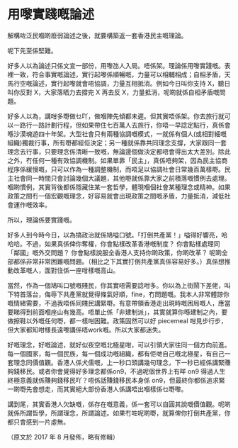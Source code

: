 # 用嚟實踐嘅論述

解構咗泛民嗰啲廢弱論述之後，就要構築返一套香港民主嘅理論。

呢下先至係堅難。

好多人以為論述只係文宣一部份，用嚟氹人入局。唔係架。理論係用嚟實踐嘅。表裡一致，符合事實嘅論述，實行起嚟係順暢嘅，力量可以相輔相成；自相矛盾，天馬行空嘅論述，實行起嚟就會唔協調，力量互相抵消。例如今日叫你支持 X，聽日叫你反對 X，大家落晒力去撐完 X 再去反 X，力量抵消，呢啲就係自相矛盾嘅問題。

好多人以為，講咁多嘢做乜吖，做嗰陣先傾都未遲。但其實唔係架。你去旅行就可以一路行一路計劃行程，但如果帶住七百萬人去旅行，你唔一早諗定點行，真係會喺沙漠魂遊四十年架。大型社會只有兩種協調嘅模式，一就係有個人(或相對細嘅組織)獨裁行事，所有嘢都經佢決定；另一種就係靠共同理念支撐，大家跟同一套理念去行事，只要理念係清晰一致嘅，無論邊個做決定都唔會得出太大差別。除此之外，冇任何一種有效協調機制。如果單靠「民主」，真係唔夠架，因為民主協商程序係緩慢嘅，只可以作為一種調整機制，而唔足以協調社會日常幾百萬樣嘢。民主社會同一時間只會討論幾個大議題，其他嘢就係靠大家之前積落嘅慣例去處理。嗰啲慣例，其實背後都係隱藏住某一套哲學，體現嗰個社會某種理念或精神。如果政策之間冇一個宏觀嘅理念，好容易就會出現政策之間嘅矛盾，力量抵消，減低社會運作嘅效率。

所以，理論係要實踐嘅。

好多人到今時今日，以為搞政治就係鳩嗌口號。「打倒共產黨！」嗌得好響亮，哈哈哈。不過，如果真係俾你奪權，你會點樣改革香港嘅制度？ 你會點樣處理同「鄰國」嘅外交問題？ 你會點樣說服全香港人支持你啲政策，你啲改革？ 呢啲全部都係非常非常困難嘅問題。（相比之下其實打倒共產黨真係容易好多。）真係想推動改革嘅人，面對住係一座咁樣嘅高山。

當然，作為一個鳩叫口號嘅賤民，你其實唔需要諗咁多。你以為上街鬧下差佬，叫下特首落台，侮辱下共產黨就覺得條氣好順，fine，冇問題嘅。我本人非常體諒你嘅情緒需要，不過我唔係同賤民講緊嘢。有意帶領香港走出現時嘅困局嘅人，應當要睇得到前面嗰座山有幾高。唔單止係「非建制派」，其實就算你喺建制之內，要做擦鞋以外嘅任何嘢，都一樣咁困難。政策固然可以好 piecemeal 咁見步行步，但大家都知咁樣長遠嚟講係唔work嘅。所以大家都迷失。

好嘅理念，好嘅論述，就好似夜空嘅北極星咁，可以引領大家往同一個方向前進。每一個國家，每一個民族，每一個成功嘅組織，都有佢哋自己嘅北極星，有自己一套理念同價值觀。香港人係犬儒嘅，上一秒口頭講幾句理念，下一秒已經係講緊賺夠錢移民。或者你會覺得好多理念都係on9，不過呢個世界上有咩 on9 得過人生終極意義就係賺夠錢移民吖？唔係話賺錢移民本身係 on9，但最終你都係追求緊一啲嘢先會想走，而其實絕大部份香港人係講唔出嗰樣係乜嘢嚟。

講到尾，其實香港人欠缺嘅，係存在嘅意義，係一套可以自圓其說嘅價值觀。呢啲就係所謂哲學，所謂理念，所謂論述。如果冇咗呢啲嘢，就算俾你打倒共產黨，你都只會感到一片虛無。

（原文於 2017 年 8 月發佈，略有修輯）

